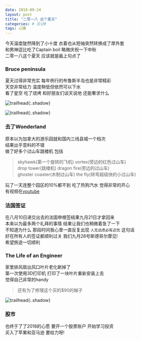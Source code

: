 ```yaml
---
date: 2018-09-24
layout: post
title: "二零一八 这个夏天"
categories: # 日记#
tags: 心情
---
```


今天温度陡然降到了小十度 衣着也从短袖突然转换成了厚外套   
和男神逗比吃了Captain boil 略微庆祝一下中秋   
二零一八这个夏天 应该就是画上句点了   

<!--more-->

### Bruce peninsula   

夏天过得非常充实 每年例行的布鲁斯半岛也是非常精彩   
天空非常给力 温度稍低但依然可以下水   
看了星空 吃了烧烤 和好朋友们谈天说地 还能奢求什么   

![trailhead](../../../assets/photo/2018-09-24/bruce-2.jpg){:.shadow}

![trailhead](../../../assets/photo/2018-09-24/bruce-1.jpg){:.shadow}

### 去了Wonderland   

原本以为加拿大的游乐园就和国内三线县城一个档次   
结果出乎意料的不错   
做了好多个过山车跳楼机 包括   

> skyhawk(第一个旋转的飞机) vortex(旁边的红色过山车)   
> drop tower(跳楼机) dragon fire(旁边的过山车)   
> ghoster coaster(木制过山车) the fly(转弯超级快的小过山车)   

玩了一天连整个园区的10%都不到 吃了热狗汽水 觉得非常的开心   
有视频在[youtube](https://youtu.be/b8dRJx-0BBg)


### 法国签证

在八月10日递交出去的法国申根签结果九月21日才拿回来   
本来以为最多两个礼拜的事情 结果让我们也稍微着急了一下   
不知道为什么 那段时间我心里一直反复出现 `人无远虑必有近忧` 这句话   
好在所有人的签证都顺利过关 我们九月28号斯德哥尔摩见!   
希望旅途一切顺利   


### The Life of an Engineer

家里排风扇出风口叶片老化断掉了   
第一次使用3D打印机 打印了一块叶片重新安装上去   
觉得自己非常的handy   

> 还有为了修理这个买的$90的梯子   

![trailhead](../../../assets/photo/2018-09-24/IMG_9340.jpg){:.shadow}

### 股市

也终于了了2018的心愿 要开一个股票账户 开始学习投资   
买入了苹果和亚马逊 要给力呀!